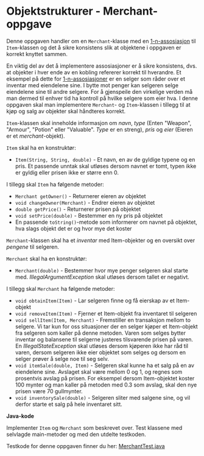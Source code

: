 # Objektstrukturer - Merchant-oppgave

Denne oppgaven handler om en `Merchant`-klasse med en [1-n-assosiasjon](https://www.ntnu.no/wiki/display/tdt4100/Koding+av+1-n-assosiasjoner) til `Item`-klassen og det å sikre konsistens slik at objektene i oppgaven er korrekt knyttet sammen.

En viktig del av det å implementere assosiasjoner er å sikre konsistens, dvs. at objekter i hver ende av en kobling refererer korrekt
til hverandre. Et eksempel på dette for [1-n-assosiasjoner](https://www.ntnu.no/wiki/display/tdt4100/Koding+av+1-n-assosiasjoner) er en selger som råder over et inventar med eiendelene sine. I bytte mot penger kan selgeren selge eiendelene sine til andre selgere. For å gjenspeile den virkelige verden må man dermed til enhver tid ha kontroll på hvilke selgere som eier hva. I denne oppgaven skal man implementere `Merchant`- og `Item`-klassen i tillegg til at kjøp og salg av objekter skal håndteres korrekt.

`Item`-klassen skal inneholde informasjon om _navn_, _type_ (Enten "Weapon", "Armour", "Potion" eller "Valuable". _Type_ er en streng), _pris_ og _eier_ (Eieren er et _merchant_-objekt). 

`Item` skal ha en konstruktør:

- `Item(String, String, double)` - Et navn, en av de gyldige typene og en pris. Et passende unntak skal utløses dersom navnet er tomt, typen ikke er gyldig eller prisen ikke er større enn 0.

I tillegg skal `Item` ha følgende metoder:

- `Merchant getOwner()` - Returnerer eieren av objektet
- `void changeOwner(Merchant)` - Endrer eieren av objektet
- `double getPrice()` - Returnerer prisen på objektet
- `void setPrice(double)` - Bestemmer en ny pris på objektet
- En passende `toString()`-metode som informerer om navnet på objektet, hva slags objekt det er og hvor mye det koster

`Merchant`-klassen skal ha et _inventar_ med Item-objekter og en oversikt over _pengene_ til selgeren.

`Merchant` skal ha en konstruktør:

- `Merchant(double)` - Bestemmer hvor mye penger selgeren skal starte med. _IllegalArgumentException_ skal utløses dersom tallet er negativt.

I tillegg skal `Merchant` ha følgende metoder:

- `void obtainItem(Item)` - Lar selgeren finne og få eierskap av et Item-objekt
- `void removeItem(Item)` - Fjerner et Item-objekt fra inventaret til selgeren
- `void sellItem(Item, Merchant)` - Fremstiller en transaksjon mellom to selgere. Vi tar kun for oss situasjoner der en selger kjøper et Item-objekt fra selgeren som kaller på denne metoden. Varen som selges bytter inventar og balansene til selgerne justeres tilsvarende prisen på varen. En _IllegalStateException_ skal utløses dersom kjøperen ikke har råd til varen, dersom selgeren ikke eier objektet som selges og dersom en selger prøver å selge noe til seg selv.
- `void itemSale(double, Item)` - Selgeren skal kunne ha et salg på en av eiendelene sine. Avslaget skal være mellom 0 og 1, og regnes som prosentvis avslag på prisen. For eksempel dersom Item-objektet koster 100 mynter og man kaller på metoden med 0.3 som avslag, skal den nye prisen være 70 gullmynter.
- `void inventorySale(double)` - Selgeren sliter med salgene sine, og vil derfor starte et salg på hele inventaret sitt.

**Java-kode**

Implementer `Item` og `Merchant` som beskrevet over. Test klassene med selvlagde main-metoder og med den utdelte testkoden.

Testkode for denne oppgaven finner du her: [MerchantTest.java](../../src/test/java/oving4/MerchantTest.java)